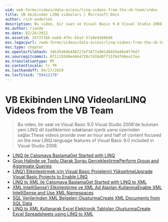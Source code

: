 ```yaml
---
uid: web-forms/videos/data-access/linq-videos-from-the-vb-team/index
title: VB ekibinden LINQ videoları | Microsoft Docs
author: rick-anderson
description: Bu video, bir saat ve Visual Basic 9.0 Visual Studio 2008'de bulunan yeni LINQ dil özelliklerinin odaklanan içerik yarısı üzerinden sağlar.
ms.author: riande
ms.date: 02/24/2012
ms.assetid: 257373bb-eab0-47bc-b5a2-37a9e91666d6
msc.legacyurl: /web-forms/videos/data-access/linq-videos-from-the-vb-team
msc.type: chapter
ms.openlocfilehash: 3db35464b448727ef3477a90149459a46e0f76d7
ms.sourcegitcommit: 0f1119340e4464720cfd16d0ff15764746ea1fea
ms.translationtype: MT
ms.contentlocale: tr-TR
ms.lasthandoff: 04/17/2019
ms.locfileid: "59412170"
---
```

# <a name="linq-videos-from-the-vb-team"></a><span data-ttu-id="1f380-103">VB Ekibinden LINQ Videoları</span><span class="sxs-lookup"><span data-stu-id="1f380-103">LINQ Videos from the VB Team</span></span>

> <span data-ttu-id="1f380-104">Bu video, bir saat ve Visual Basic 9.0 Visual Studio 2008'de bulunan yeni LINQ dil özelliklerinin odaklanan içerik yarısı üzerinden sağlar.</span><span class="sxs-lookup"><span data-stu-id="1f380-104">These videos provide over an hour and half of content focused on the new LINQ language features of Visual Basic 9.0 included in Visual Studio 2008.</span></span>


- [<span data-ttu-id="1f380-105">LINQ ile Çalışmaya Başlama</span><span class="sxs-lookup"><span data-stu-id="1f380-105">Get Started with LINQ</span></span>](how-do-i-get-started-with-linq.md)
- [<span data-ttu-id="1f380-106">Grup Halinde ve Toplu Olarak Sorgu Gerçekleştirme</span><span class="sxs-lookup"><span data-stu-id="1f380-106">Perform Group and Aggregate Queries</span></span>](how-do-i-perform-group-and-aggregate-queries.md)
- [<span data-ttu-id="1f380-107">LINQ’i Etkinleştirmek için Visual Basic Projelerini Yükseltme</span><span class="sxs-lookup"><span data-stu-id="1f380-107">Upgrade Visual Basic Projects to Enable LINQ</span></span>](how-do-i-upgrade-visual-basic-projects-to-enable-linq.md)
- [<span data-ttu-id="1f380-108">LINQ to XML ile Çalışmaya Başlama</span><span class="sxs-lookup"><span data-stu-id="1f380-108">Get Started with LINQ to XML</span></span>](how-do-i-get-started-with-linq-to-xml.md)
- [<span data-ttu-id="1f380-109">XML IntelliSense’i Etkinleştirme ve XML Ad Alanları Kullanma</span><span class="sxs-lookup"><span data-stu-id="1f380-109">Enable XML IntelliSense and Use XML Namespaces</span></span>](how-do-i-enable-xml-intellisense-and-use-xml-namespaces.md)
- [<span data-ttu-id="1f380-110">SQL Verilerinden XML Belgeleri Oluşturma</span><span class="sxs-lookup"><span data-stu-id="1f380-110">Create XML Documents from SQL Data</span></span>](how-do-i-create-xml-documents-from-sql-data.md)
- [<span data-ttu-id="1f380-111">LINQ to XML Kullanarak Excel Elektronik Tabloları Oluşturma</span><span class="sxs-lookup"><span data-stu-id="1f380-111">Create Excel Spreadsheets using LINQ to XML</span></span>](how-do-i-create-excel-spreadsheets-using-linq-to-xml.md)
